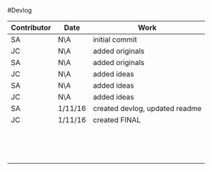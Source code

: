 #Devlog

| Contributor |   Date   |  Work                          |
|-------------|----------|--------------------------------|
| SA          |  N\A     |  initial commit                |
| JC          |  N\A     |  added originals               |
| SA          |  N\A     |  added originals               |
| JC          |  N\A     |  added ideas                   |
| SA          |  N\A     |  added ideas                   |
| JC          |  N\A     |  added ideas                   |
| SA          | 1/11/16  |  created devlog, updated readme|
| JC          | 1/11/16  |  created FINAL                 |
|             |          |                                |
|             |          |                                |
|             |          |                                |
|             |          |                                |
|             |          |                                |
|             |          |                                |
|             |          |                                |
|             |          |                                |
|             |          |                                |
|             |          |                                |
|             |          |                                |
|             |          |                                |
|             |          |                                |
|             |          |                                |


